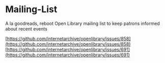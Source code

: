 # Mailing-List

A la goodreads, reboot Open Library mailing list to keep patrons informed about recent events

[https://github.com/internetarchive/openlibrary/issues/858](https://github.com/internetarchive/openlibrary/issues/858) [https://github.com/internetarchive/openlibrary/issues/691](https://github.com/internetarchive/openlibrary/issues/691)

